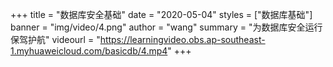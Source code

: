 +++
title = "数据库安全基础"
date = "2020-05-04"
styles = ["数据库基础"]
banner = "img/video/4.png"
author = "wang"
summary = "为数据库安全运行保驾护航"
videourl = "https://learningvideo.obs.ap-southeast-1.myhuaweicloud.com/basicdb/4.mp4"
+++

